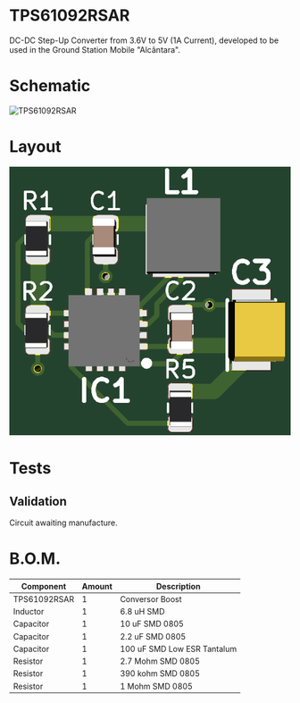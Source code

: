 # TPS61092RSAR

DC-DC Step-Up Converter from 3.6V to 5V (1A Current), developed to be used in the Ground Station Mobile "Alcântara".


# Schematic

![TPS61092RSAR](https://github.com/MarcusMoraisEpifane/Design-Blocks/blob/master/KiCad/TPS61092RSAR/Esquem%C3%A1tico_TPS61092RSAR.png)

# Layout

![TPS61092RSAR](https://github.com/MarcusMoraisEpifane/Design-Blocks/blob/master/KiCad/TPS61092RSAR/Layout_TPS61092RSAR.png)

# Tests

## Validation

Circuit awaiting manufacture.


# B.O.M.
|Component|Amount|Description|
|--|--|--|
|TPS61092RSAR|1|Conversor Boost|
|Inductor|1|6.8 uH SMD|
|Capacitor|1|10 uF SMD 0805|
|Capacitor|1|2.2 uF SMD 0805|
|Capacitor|1|100 uF SMD Low ESR Tantalum|
|Resistor|1|2.7 Mohm SMD 0805|
|Resistor|1|390 kohm SMD 0805|
|Resistor|1|1 Mohm SMD 0805|
